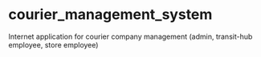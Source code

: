 # courier_management_system
Internet application for courier company management (admin, transit-hub employee, store employee)
